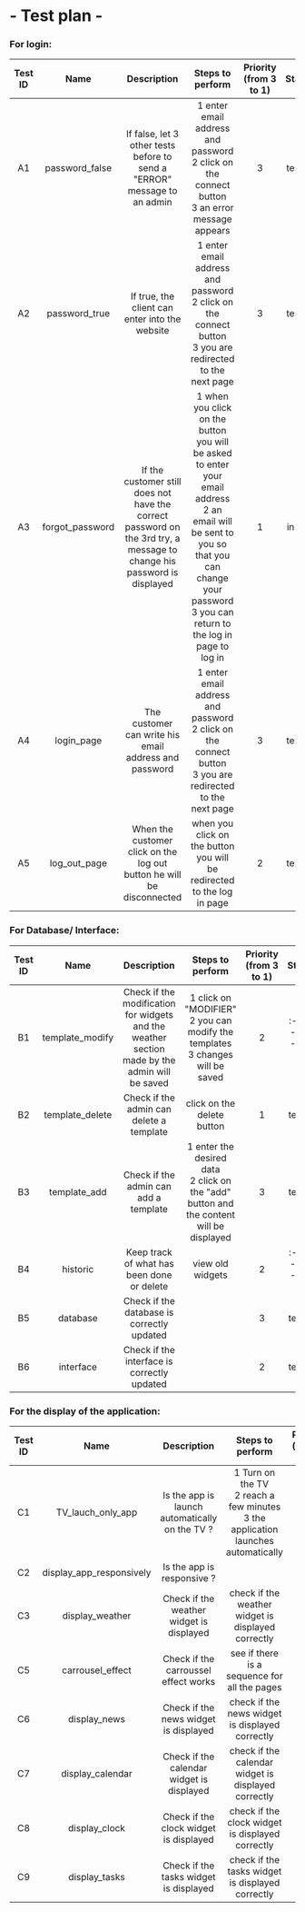 # - Test plan -


### For login:

| Test ID | Name | Description | Steps to perform | Priority (from 3 to 1) | Status |
|:-------:|:----:|:-----------:|:-----:|:--------:|:------:|
| A1 | password_false | If false, let 3 other tests before to send a "ERROR" message to an admin | 1 enter email address and password <br>2 click on the connect button <br> 3 an error message appears| 3 |tested|
| A2 | password_true | If true, the client can enter into the website | 1 enter email address and password <br>2 click on the connect button <br> 3 you are redirected to the next page| 3 |tested|
| A3 | forgot_password | If the customer still does not have the correct password on the 3rd try, a message to change his password is displayed | 1 when you click on the button you will be asked to enter your email address <br> 2 an email will be sent to you so that you can change your password <br> 3 you can return to the log in page to log in | 1 |in test|
| A4 | login_page | The customer can write his email address and password | 1 enter email address and password <br>2 click on the connect button <br> 3 you are redirected to the next page| 3 |tested|
| A5 | log_out_page | When the customer click on the log out button he will be disconnected | when you click on the button you will be redirected to the log in page | 2 |tested|

### For Database/ Interface:
| Test ID | Name | Description | Steps to perform | Priority (from 3 to 1) | Status |
|:-------:|:----:|:-----------:|:-----:|:--------:|:------:|
| B1 | template_modify | Check if the modification for widgets and the weather section made by the admin will be saved | 1 click on "MODIFIER" <br> 2 you can modify the templates <br> 3 changes will be saved|2|:-------------:|
| B2 | template_delete | Check if the admin can delete a template | click on the delete button |1|tested|
| B3 | template_add | Check if the admin can add a template | 1 enter the desired data <br> 2 click on the "add" button and the content will be displayed |3|tested|
| B4 | historic | Keep track of what has been done or delete | view old widgets |2|:-------------:|
| B5 | database | Check if the database is correctly updated |  |3|tested|
| B6 | interface | Check if the interface is correctly updated |  |2|tested|


### For the display of the application:
| Test ID | Name | Description | Steps to perform | Priority (from 3 to 1) | Status |
|:-------:|:----:|:-----------:|:-----:|:--------:|:------:|
| C1 | TV_lauch_only_app | Is the app is launch automatically on the TV ? | 1 Turn on the TV <br> 2 reach a few minutes <br> 3 the application launches automatically | 3 |tested|
| C2 | display_app_responsively | Is the app is responsive ? |  | 1 |tested|
| C3 | display_weather | Check if the weather widget is displayed | check if the weather widget is displayed correctly | 1 |tested|
| C5 | carrousel_effect | Check if the carroussel effect works | see if there is a sequence for all the pages | 1 |tested|
| C6 | display_news | Check if the news widget is displayed | check if the news widget is displayed correctly | 1 |:-------------:|
| C7 | display_calendar | Check if the calendar widget is displayed | check if the calendar widget is displayed correctly | 1 |:-------------:|
| C8 | display_clock | Check if the clock widget is displayed | check if the clock widget is displayed correctly | 1 |:-------------:|
| C9 | display_tasks | Check if the tasks widget is displayed | check if the tasks widget is displayed correctly | 1 |:-------------:|
